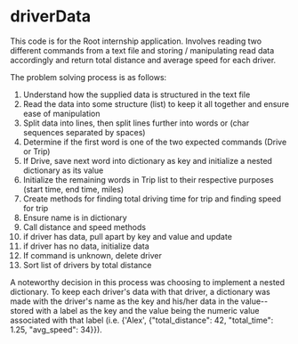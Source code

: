 # driverData
This code is for the Root internship application. Involves reading two different commands from a text file and storing / manipulating read data accordingly and return total distance and average speed for each driver.

The problem solving process is as follows:
1) Understand how the supplied data is structured in the text file
2) Read the data into some structure (list) to keep it all together and ensure ease of manipulation
3) Split data into lines, then split lines further into words or (char sequences separated by spaces)
4) Determine if the first word is one of the two expected commands (Drive or Trip)
5) If Drive, save next word into dictionary as key and initialize a nested dictionary as its value
6) Initialize the remaining words in Trip list to their respective purposes (start time, end time, miles)
7) Create methods for finding total driving time for trip and finding speed for trip
8) Ensure name is in dictionary
  9) Call distance and speed methods
  10) if driver has data, pull apart by key and value and update
  11) if driver has no data, initialize data
12) If command is unknown, delete driver
13) Sort list of drivers by total distance

A noteworthy decision in this process was choosing to implement a nested dictionary. To keep each driver's data with that driver, a dictionary was made with the driver's name as the key and his/her data in the value--stored with a label as the key and the value being the numeric value associated with that label (i.e. {'Alex', {"total_distance": 42, "total_time": 1.25, "avg_speed": 34}}).
